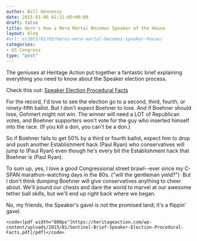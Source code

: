 ```yaml
---
author: Bill Hennessy
date: 2015-01-06 01:31:05+00:00
draft: false
title: Here's How a Mere Mortal Becomes Speaker of the House
layout: blog
#url: e/2015/01/05/heres-mere-mortal-becomes-speaker-house/
categories:
- US Congress
type: "post"
---
```


The geniuses at Heritage Action put together a fantastic brief explaining everything you need to know about the Speaker election process.

Check this out: [Speaker Election Procedural Facts](https://heritageaction.com/wp-content/uploads/2015/01/Sentinel-Brief-Speaker-Election-Procedural-Facts.pdf)

For the record, I'd love to see the election go to a second, third, fourth, or ninety-fifth ballot. But I don't expect Boehner to lose. And if Boehner should lose, Gohmert might not win. The winner will need a LOT of Republican votes, and Boehner supporters won't vote for the guy who inserted himself into the race. (If you kill a don, you can't be a don.)

So if Boehner fails to get 50% by a third or fourth ballot, expect him to drop and push another Establishment hack (Paul Ryan) who conservatives will jump to (Paul Ryan) even though he's every bit the Establishment hack that Boehner is (Paul Ryan).

To sum up, yes, I love a good Congressional street brawl--ever since my C-SPAN marathon-watching days in the 80s. ("will the gentleman yield?")  But I don't think dumping Boehner will give conservatives anything to cheer about. We'll pound our chests and dare the world to marvel at our awesome tether ball skills, but we'll end up right back where we began.

No, my friends, the Speaker's gavel is not the promised land; it's a flippin' gavel.


    
    <code>[pdf width="800px"]https://heritageaction.com/wp-content/uploads/2015/01/Sentinel-Brief-Speaker-Election-Procedural-Facts.pdf[/pdf]</code>
